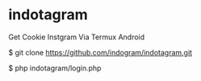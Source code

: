 # indotagram
Get Cookie Instgram Via Termux Android

$ git clone https://github.com/indogram/indotagram.git

$ php indotagram/login.php

